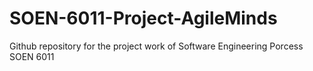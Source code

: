 # SOEN-6011-Project-AgileMinds
Github repository for the project work of Software Engineering Porcess SOEN 6011 
